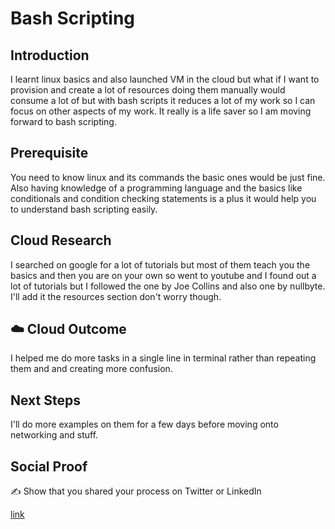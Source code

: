# Bash Scripting

## Introduction

I learnt linux basics and also launched VM in the cloud but what if I want to provision and create a lot of resources doing them manually would consume a lot of but with bash scripts it reduces a lot of my work so I can focus on other aspects of my work. It really is a life saver so I am moving forward to bash scripting.

## Prerequisite

You need to know linux and its commands the basic ones would be just fine.
Also having knowledge of a programming language and the basics like conditionals and condition checking statements is a plus it would help you to understand bash scripting easily.

## Cloud Research

I searched on google for a lot of tutorials but most of them teach you the basics and then you are on your own so went to youtube and I found out a lot of tutorials but I followed the one by Joe Collins and also one by nullbyte.
I'll add it the resources section don't worry though. 

## ☁️ Cloud Outcome

I helped me do more tasks in a single line in terminal rather than repeating them and and creating more confusion.

## Next Steps

I'll do more examples on them for a few days before moving onto networking and stuff.

## Social Proof

✍️ Show that you shared your process on Twitter or LinkedIn

[link](https://www.linkedin.com/posts/pankaj-biradar_100daysofcloud-cloud-activity-7016434825569988609-hGQ4/)
